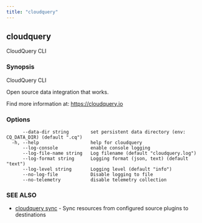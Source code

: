 ```yaml
---
title: "cloudquery"
---
```

## cloudquery

CloudQuery CLI

### Synopsis

CloudQuery CLI

Open source data integration that works.

Find more information at:
	https://cloudquery.io

### Options

```
      --data-dir string        set persistent data directory (env: CQ_DATA_DIR) (default ".cq")
  -h, --help                   help for cloudquery
      --log-console            enable console logging
      --log-file-name string   Log filename (default "cloudquery.log")
      --log-format string      Logging format (json, text) (default "text")
      --log-level string       Logging level (default "info")
      --no-log-file            Disable logging to file
      --no-telemetry           disable telemetry collection
```

### SEE ALSO

* [cloudquery sync](/docs/cli/commands/cloudquery_sync)	 - Sync resources from configured source plugins to destinations

